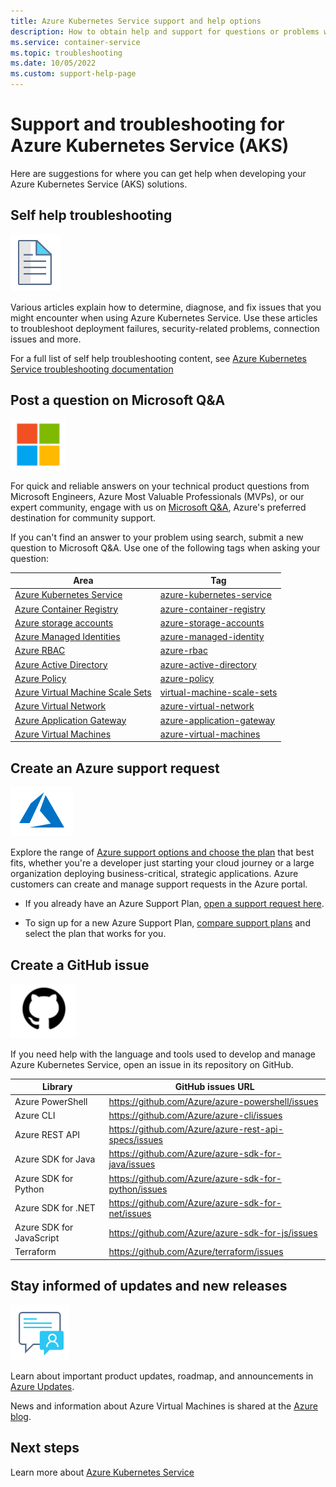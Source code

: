 ```yaml
---
title: Azure Kubernetes Service support and help options 
description: How to obtain help and support for questions or problems when you create solutions using Azure Kubernetes Service. 
ms.service: container-service
ms.topic: troubleshooting
ms.date: 10/05/2022
ms.custom: support-help-page
---
```


# Support and troubleshooting for Azure Kubernetes Service (AKS)

Here are suggestions for where you can get help when developing your Azure Kubernetes Service (AKS) solutions.

## Self help troubleshooting
<div class='icon is-large'>
    <img alt='Self help content' src='./media/logos/doc-logo.png'>
</div>

Various articles explain how to determine, diagnose, and fix issues that you might encounter when using Azure Kubernetes Service. Use these articles to troubleshoot deployment failures, security-related problems, connection issues and more.

For a full list of self help troubleshooting content, see [Azure Kubernetes Service troubleshooting documentation](/troubleshoot/azure/azure-kubernetes/welcome-azure-kubernetes)

## Post a question on Microsoft Q&A

<div class='icon is-large'>
    <img alt='Microsoft Q&A' src='./media/logos/microsoft-logo.png'>
</div>   

For quick and reliable answers on your technical product questions from Microsoft Engineers, Azure Most Valuable Professionals (MVPs), or our expert community, engage with us on [Microsoft Q&A](/answers/products/azure), Azure's preferred destination for community support.

If you can't find an answer to your problem using search, submit a new question to Microsoft Q&A. Use one of the following tags when asking your question:

| Area | Tag |
|-------|----------------------|
| [Azure Kubernetes Service](intro-kubernetes.md) | [azure-kubernetes-service](/answers/topics/azure-kubernetes-service.html)|
| [Azure Container Registry](../container-registry/container-registry-intro.md) | [azure-container-registry](/answers/topics/azure-container-registry.html)|
| [Azure storage accounts](../storage/common/storage-account-overview.md) | [azure-storage-accounts](/answers/topics/azure-storage-accounts.html)|
| [Azure Managed Identities](../active-directory/managed-identities-azure-resources/overview.md) | [azure-managed-identity](/answers/topics/azure-managed-identity.html) |
| [Azure RBAC](../role-based-access-control/overview.md) | [azure-rbac](/answers/topics/azure-rbac.html)|
| [Azure Active Directory](../active-directory/fundamentals/active-directory-whatis.md) | [azure-active-directory](/answers/topics/azure-active-directory.html)|
| [Azure Policy](../governance/policy/overview.md) | [azure-policy](/answers/topics/azure-policy.html)|
| [Azure Virtual Machine Scale Sets](../virtual-machine-scale-sets/overview.md) | [virtual-machine-scale-sets](/answers/topics/azure-virtual-machine-scale-sets.html)|
| [Azure Virtual Network](../virtual-network/network-overview.md) | [azure-virtual-network](/answers/topics/azure-virtual-network.html)|
| [Azure Application Gateway](../application-gateway/overview.md) | [azure-application-gateway](/answers/topics/azure-application-gateway.html)|
| [Azure Virtual Machines](../virtual-machines/linux/overview.md) | [azure-virtual-machines](/answers/topics/azure-virtual-machines.html) |

## Create an Azure support request

<div class='icon is-large'>
    <img alt='Azure support' src='./media/logos/azure-logo.png'>
</div>

Explore the range of [Azure support options and choose the plan](https://azure.microsoft.com/support/plans) that best fits, whether you're a developer just starting your cloud journey or a large organization deploying business-critical, strategic applications. Azure customers can create and manage support requests in the Azure portal.

- If you already have an Azure Support Plan, [open a support request here](https://portal.azure.com/#blade/Microsoft_Azure_Support/HelpAndSupportBlade/newsupportrequest).

- To sign up for a new Azure Support Plan, [compare support plans](https://azure.microsoft.com/support/plans/) and select the plan that works for you.

## Create a GitHub issue

<div class='icon is-large'>
    <img alt='GitHub-image' src='./media/logos/github-logo.png'>
</div>

If you need help with the language and tools used to develop and manage Azure Kubernetes Service, open an issue in its repository on GitHub.

| Library | GitHub issues URL|
| --- | --- |
| Azure PowerShell | https://github.com/Azure/azure-powershell/issues |
| Azure CLI | https://github.com/Azure/azure-cli/issues | 
| Azure REST API | https://github.com/Azure/azure-rest-api-specs/issues | 
| Azure SDK for Java | https://github.com/Azure/azure-sdk-for-java/issues | 
| Azure SDK for Python | https://github.com/Azure/azure-sdk-for-python/issues | 
| Azure SDK for .NET | https://github.com/Azure/azure-sdk-for-net/issues | 
| Azure SDK for JavaScript | https://github.com/Azure/azure-sdk-for-js/issues | 
| Terraform | https://github.com/Azure/terraform/issues | 

## Stay informed of updates and new releases

<div class='icon is-large'>
    <img alt='Stay informed' src='./media/logos/updates-logo.png'>
</div>

Learn about important product updates, roadmap, and announcements in [Azure Updates](https://azure.microsoft.com/updates/?category=compute).

News and information about Azure Virtual Machines is shared at the [Azure blog](https://azure.microsoft.com/blog/topics/virtual-machines/).

## Next steps

Learn more about [Azure Kubernetes Service](./index.yml)